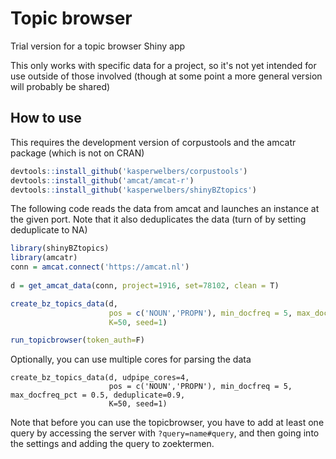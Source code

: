 
<!-- README.md is generated from README.Rmd. Please edit that file -->
Topic browser
=========

Trial version for a topic browser Shiny app

This only works with specific data for a project, so it's not yet intended for use outside of those involved (though at some point a more general version will probably be shared)

How to use
----------

This requires the development version of corpustools and the amcatr package (which is not on CRAN)

```r
devtools::install_github('kasperwelbers/corpustools')
devtools::install_github('amcat/amcat-r')
devtools::install_github('kasperwelbers/shinyBZtopics')
```

The following code reads the data from amcat and launches an instance at the given port.
Note that it also deduplicates the data (turn of by setting deduplicate to NA)

``` r
library(shinyBZtopics)
library(amcatr)
conn = amcat.connect('https://amcat.nl')
  
d = get_amcat_data(conn, project=1916, set=78102, clean = T)

create_bz_topics_data(d, 
                      pos = c('NOUN','PROPN'), min_docfreq = 5, max_docfreq_pct = 0.5, deduplicate=0.9,
                      K=50, seed=1)

run_topicbrowser(token_auth=F)
```

Optionally, you can use multiple cores for parsing the data

```{r}
create_bz_topics_data(d, udpipe_cores=4,
                      pos = c('NOUN','PROPN'), min_docfreq = 5, max_docfreq_pct = 0.5, deduplicate=0.9,
                      K=50, seed=1)
```

Note that before you can use the topicbrowser, you have to add at least one query by accessing the server with `?query=name#query`, and then going into the settings and adding the query to zoektermen. 
